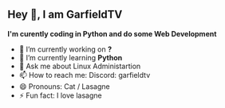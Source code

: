 Hey 👋, I am GarfieldTV
------------------------
**I'm curently coding in Python and do some Web Development**

- 🔭 I’m currently working on **?**
- 🌱 I’m currently learning **Python**
- 💬 Ask me about Linux Administartion 
- 📫 How to reach me: Discord: garfieldtv
- 😄 Pronouns: Cat / Lasagne
- ⚡ Fun fact: I love lasagne

